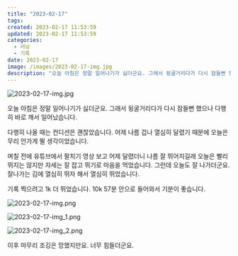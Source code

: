 ```yaml
---
title: "2023-02-17"
tags:
created: 2023-02-17 11:53:59
updated: 2023-02-17 11:53:59
categories:
  - 러닝
  - 기록
date: 2023-02-17
image: /images/2023-02-17-img.jpg
description: "오늘 아침은 정말 일어나기가 싫더군요. 그래서 뒹굴거리다가 다시 잠들뻔 했으나 다행히 바로 깨서 일어났습니다. 다행히 나올 때는 컨디션은 괜찮았습니다. 어제 나름 겁나 열심히 달렸기 때문에 오늘은 무리 안가게 뛸 생각이었습니다. 며칠 전에 유튜브에서 팔치기 영상 보고 어제 달렸더니 나름"
---
```


![2023-02-17-img.jpg](/images/2023-02-17-img.jpg)
 
 

오늘 아침은 정말 일어나기가 싫더군요. 그래서 뒹굴거리다가 다시 잠들뻔 했으나 다행히 바로 깨서 일어났습니다.

다행히 나올 때는 컨디션은 괜찮았습니다. 어제 나름 겁나 열심히 달렸기 때문에 오늘은 무리 안가게 뛸 생각이었습니다.

며칠 전에 유튜브에서 팔치기 영상 보고 어제 달렸더니 나름 잘 뛰어지길래 오늘은 빨리 뛰지는 않지만 자세는 잘 잡고 뛰기로 마음을 먹었습니다. 그런데 오늘도 잘 나가더군요. 잘나가는 김에 열심히 뛰자 해서 열심히 뛰었습니다.

기록 찍으려고 1k 더 뛰었습니다. 10k 57분 안으로 들어와서 기분이 좋습니다. 

 
 ![2023-02-17-img.png](/images/2023-02-17-img.png)
 
 

 
 ![2023-02-17-img_1.png](/images/2023-02-17-img_1.png)
 
 

 
 ![2023-02-17-img_2.png](/images/2023-02-17-img_2.png)
 
 

이후 마무리 조깅은 망했지만요. 너무 힘들더군요.

